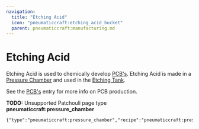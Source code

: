 ```yaml
---
navigation:
  title: "Etching Acid"
  icon: "pneumaticcraft:etching_acid_bucket"
  parent: pneumaticcraft:manufacturing.md
---
```


# Etching Acid

Etching Acid is used to chemically develop [PCB's](../pcb.md). Etching Acid is made in a [Pressure Chamber](./pressure_chamber.md) and used in the [Etching Tank](./etching_tank.md).

See the [PCB's](../pcb.md) entry for more info on PCB production.

**TODO:** Unsupported Patchouli page type **pneumaticcraft:pressure_chamber**

```
{"type":"pneumaticcraft:pressure_chamber","recipe":"pneumaticcraft:pressure_chamber/etching_acid"}
```

